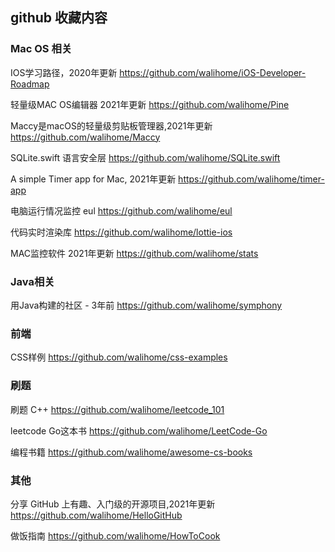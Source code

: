 ## github 收藏内容

### Mac OS 相关

IOS学习路径，2020年更新
https://github.com/walihome/iOS-Developer-Roadmap

轻量级MAC OS编辑器 2021年更新
https://github.com/walihome/Pine

Maccy是macOS的轻量级剪贴板管理器,2021年更新
https://github.com/walihome/Maccy

SQLite.swift 语言安全层
https://github.com/walihome/SQLite.swift

A simple Timer app for Mac, 2021年更新
https://github.com/walihome/timer-app

电脑运行情况监控 eul
https://github.com/walihome/eul

代码实时渲染库
https://github.com/walihome/lottie-ios

MAC监控软件 2021年更新
https://github.com/walihome/stats

### Java相关
用Java构建的社区 - 3年前
https://github.com/walihome/symphony

### 前端
CSS样例
https://github.com/walihome/css-examples


### 刷题
刷题 C++
https://github.com/walihome/leetcode_101

leetcode Go这本书
https://github.com/walihome/LeetCode-Go

编程书籍
https://github.com/walihome/awesome-cs-books

### 其他
分享 GitHub 上有趣、入门级的开源项目,2021年更新
https://github.com/walihome/HelloGitHub

做饭指南
https://github.com/walihome/HowToCook












